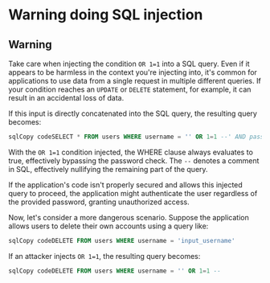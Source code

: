 # Warning doing SQL injection

## **Warning**

Take care when injecting the condition `OR 1=1` into a SQL query. Even if it appears to be harmless in the context you're injecting into, it's common for applications to use data from a single request in multiple different queries. If your condition reaches an `UPDATE` or `DELETE` statement, for example, it can result in an accidental loss of data.

If this input is directly concatenated into the SQL query, the resulting query becomes:

```sql
sqlCopy codeSELECT * FROM users WHERE username = '' OR 1=1 --' AND password = 'input_password'
```

With the `OR 1=1` condition injected, the WHERE clause always evaluates to true, effectively bypassing the password check. The `--` denotes a comment in SQL, effectively nullifying the remaining part of the query.

If the application's code isn't properly secured and allows this injected query to proceed, the application might authenticate the user regardless of the provided password, granting unauthorized access.

Now, let's consider a more dangerous scenario. Suppose the application allows users to delete their own accounts using a query like:

```sql
sqlCopy codeDELETE FROM users WHERE username = 'input_username'
```

If an attacker injects `OR 1=1`, the resulting query becomes:

```sql
sqlCopy codeDELETE FROM users WHERE username = '' OR 1=1 --
```
